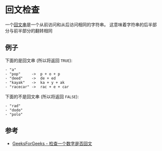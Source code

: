 # 回文检查

一个[回文串](https://en.wikipedia.org/wiki/Palindrome)是一个从前访问和从后访问相同的字符串。
这意味着字符串的后半部分与前半部分的翻转相同

## 例子

下面的是回文串 (所以将返回 `TRUE`):

```
- "a"
- "pop"     ->  p + o + p
- "deed"    ->  de + ed
- "kayak"   ->  ka + y + ak
- "racecar" ->  rac + e + car
```

下面的不是回文串 (所以将返回 `FALSE`):

```
- "rad"
- "dodo"
- "polo"
```

## 参考

- [GeeksForGeeks - 检查一个数字是否回文](https://www.geeksforgeeks.org/check-if-a-number-is-palindrome/)